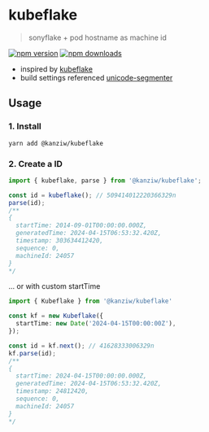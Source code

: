# kubeflake

> sonyflake + pod hostname as machine id  

[![npm version](https://img.shields.io/npm/v/@kanziw/kubeflake)](https://www.npmjs.com/package/@kanziw/kubeflake)
[![npm downloads](https://img.shields.io/npm/dt/@kanziw/kubeflake)](https://www.npmjs.com/package/@kanziw/kubeflake)

- inspired by [kubeflake](https://github.com/xissy/kubeflake)
- build settings referenced [unicode-segmenter](https://github.com/cometkim/unicode-segmenter)


## Usage

### 1. Install

```shell
yarn add @kanziw/kubeflake
```

### 2. Create a ID

```typescript
import { kubeflake, parse } from '@kanziw/kubeflake';

const id = kubeflake(); // 509414012220366329n
parse(id);
/**
{
  startTime: 2014-09-01T00:00:00.000Z,
  generatedTime: 2024-04-15T06:53:32.420Z,
  timestamp: 303634412420,
  sequence: 0,
  machineId: 24057
}
*/
```

... or with custom startTime

```typescript
import { Kubeflake } from '@kanziw/kubeflake'

const kf = new Kubeflake({
  startTime: new Date('2024-04-15T00:00:00Z'),
});

const id = kf.next(); // 41628333006329n
kf.parse(id);
/**
{
  startTime: 2024-04-15T00:00:00.000Z,
  generatedTime: 2024-04-15T06:53:32.420Z,
  timestamp: 24812420,
  sequence: 0,
  machineId: 24057
}
*/
```

